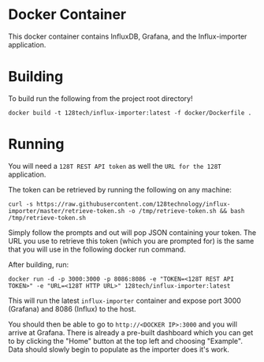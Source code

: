 # Docker Container

This docker container contains InfluxDB, Grafana, and the Influx-importer application.

# Building

To build run the following from the project root directory!

```
docker build -t 128tech/influx-importer:latest -f docker/Dockerfile .
```

# Running

You will need a `128T REST API token` as well the `URL for the 128T` application.

The token can be retrieved by running the following on any machine:

```
curl -s https://raw.githubusercontent.com/128technology/influx-importer/master/retrieve-token.sh -o /tmp/retrieve-token.sh && bash /tmp/retrieve-token.sh
```

Simply follow the prompts and out will pop JSON containing your token. The URL you use to retrieve this token (which you are prompted for) is the same that you will use in the following docker run command.

After building, run:

```
docker run -d -p 3000:3000 -p 8086:8086 -e "TOKEN=<128T REST API TOKEN>" -e "URL=<128T HTTP URL>" 128tech/influx-importer:latest
```

This will run the latest `influx-importer` container and expose port 3000 (Grafana) and 8086 (Influx) to the host.

You should then be able to go to `http://<DOCKER IP>:3000` and you will arrive at Grafana. There is already a pre-built dashboard which you can get to by clicking the "Home" button at the top left and choosing "Example". Data should slowly begin to populate as the importer does it's work.


